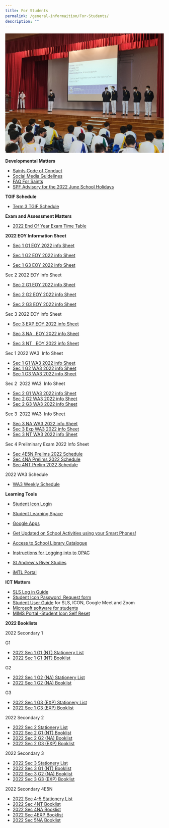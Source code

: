 ```yaml
---
title: For Students
permalink: /general-informaition/For-Students/
description: ""
---
```

![](/images/forstudents.jpeg)

**Developmental Matters**  

*   [Saints Code of Conduct](/files/ms6ii7.pdf)
*   [Social Media Guidelines](/files/wcy2me.pdf)
*   [FAQ For Saints](https://standrewssec.moe.edu.sg/others/for-saints/faq)
*   [SPF Advisory for the 2022 June School Holidays]((/files/Joint%20SPF%20CNB%20MOE%20School%20Advisory%20-%20Jun%202022.pdf))

**TGIF Schedule**

*   [Term 3 TGIF Schedule](https://go.gov.sg/eqjqo4)

**Exam and Assessment Matters**

*  [2022 End Of Year Exam Time Table](/files/2022%20EOY%20EXAM%20TIME%20TABLE%20AMENDED%20COPY.pdf)

  

**2022 EOY Information Sheet**

*   [Sec 1 G1 EOY 2022 info Sheet](/files/Sec%201%20G1%20EOY%202022%20Info%20Sheet%201.pdf)

*  [Sec 1 G2 EOY 2022 info Sheet](/files/Sec%201%20G2%20%20EOY%202022%20Info%20Sheet%201.pdf)

*  [Sec 1 G3 EOY 2022 info Sheet]((/files/Sec%201%20G3%20EOY%202022%20Info%20Sheet%201.pdf))

  
Sec 2 2022 EOY info Sheet

*  [Sec 2 G1 EOY 2022 info Sheet](/files/Sec%202%20G1%20EOY%202022%20Info%20Sheet%201.pdf)

*  [Sec 2 G2 EOY 2022 info Sheet](/files/Sec%202%20G2%20EOY%202022%20Info%20Sheet%201.pdf)

*  [Sec 2 G3 EOY 2022 info Sheet](/files/Sec%202%20G3%20EOY%202022%20Info%20Sheet%201.pdf)
  

Sec 3 2022 EOY info Sheet

*   [Sec 3 EXP EOY 2022 info Sheet](/files/Sec%203%20Exp%20EOY%202022%20Info%20Sheet%201.pdf)

*   [Sec 3 NA   EOY 2022 info Sheet](/files/Sec%203NA%20EOY%202022%20Info%20Sheet%201.pdf)

*   [Sec 3 NT   EOY 2022 info Sheet](/files/Sec%203NT%20EOY%202022%20Info%20Sheet%201.pdf)
  

Sec 1 2022 WA3  Info Sheet

*   [Sec 1 G1 WA3 2022 info Sheet](https://go.gov.sg/udxovt)
*   [Sec 1 G2 WA3 2022 info Sheet](https://go.gov.sg/hhp8y5)
*   [Sec 1 G3 WA3 2022 info Sheet](https://go.gov.sg/ya3git)

  

Sec 2  2022 WA3  Info Sheet  

*   [Sec 2 G1 WA3 2022 info Sheet](https://go.gov.sg/6fww6l)
*   [Sec 2 G2 WA3 2022 info Sheet](https://go.gov.sg/jl1w8b)
*   [Sec 2 G3 WA3 2022 info Sheet](/files/Sec_2_G3_WA3_2022_Info_Sheet2.pdf)
  

Sec 3  2022 WA3  Info Sheet  

*   [Sec 3 NA WA3 2022 info Sheet](https://go.gov.sg/zx7cpi)
*   [Sec 3 Exp WA3 2022 info Sheet](/files/Sec_3_Exp_WA3_2022_Info_Sheet_2.pdf)
*   [Sec 3 NT WA3 2022 info Sheet](https://go.gov.sg/h3hnzy)

  

Sec 4 Preliminary Exam 2022 Info Sheet  

*   [Sec 4E5N Prelims 2022 Schedule](/files/2022%204E5N%20PRELIMS%20TT.pdf) 
*   [Sec 4NA Prelims 2022 Schedule](/files/2022%204NA%20PRELIMs%20TT.pdf)
*   [Sec 4NT Prelim 2022 Schedule](/files/2022%204NT%20PRELIMS%20TT.pdf)
      
    

2022 WA3 Schedule  

*   [WA3 Weekly Schedule](/files/WA3%20SCHEDULE%202022_FINAL.pdf)
    

  
**Learning Tools**  

*   [Student Icon Login](https://workspace.google.com/dashboard) 
*   [Student Learning Space](https://vle.learning.moe.edu.sg/login)
*   [Google Apps](https://www.google.com/a/sass.sg)
*   [Get Updated on School Activities using your Smart Phones!](http://go.gov.sg/hsej44)  
    
*   [Access to School Library Catalogue](https://schoolibrary.moe.edu.sg/standrewssec/cgi-bin/spydus.exe/MSGTRN/WPAC/HOME)
*   [Instructions for Logging into to OPAC](http://go.gov.sg/ieumpu)
*   [St Andrew's River Studies](https://sites.google.com/site/standrewsriverstudies/home)
*   [iMTL Portal](https://imtl.moe.edu.sg/cos/o.x?c=/ca7_imtl/user&func=login) 

  

**ICT Matters**

*   [SLS Log in Guide](http://go.gov.sg/yyaf2u)
*   [Student Icon Password  Request form](https://forms.gle/W33ot6pZMS5b1Mdx9) 
*   [Student User Guide](http://go.gov.sg/zrxz7t) for SLS, ICON, Google Meet and Zoom
*   [Microsoft software for students](http://go.gov.sg/6i30aq)
*   [MIMS Portal -Student Icon Self Reset](https://idp.mims.moe.gov.sg/nidp/app) 

  

**2022 Booklists**

  

2022 Secondary 1

G1

*   [2022 Sec 1 G1 (NT) Stationery List](https://standrewssec.moe.edu.sg/qql/slot/u181/For%20students/booklist%202022/1%20G1%20STA.pdf)
*   [2022 Sec 1 G1 (NT) Booklist](https://standrewssec.moe.edu.sg/qql/slot/u181/For%20students/booklist%202022/1%20G1.pdf)

G2

*   [2022 Sec 1 G2 (NA) Stationery List](https://standrewssec.moe.edu.sg/qql/slot/u181/For%20students/booklist%202022/1%20G2%20STA.pdf)
*   [2022 Sec 1 G2 (NA) Booklist](https://standrewssec.moe.edu.sg/qql/slot/u181/For%20students/booklist%202022/1%20G2.pdf)

G3 

*   [2022 Sec 1 G3 (EXP) Stationery List](https://standrewssec.moe.edu.sg/qql/slot/u181/For%20students/booklist%202022/1%20G3%20STA.pdf)
*   [2022 Sec 1 G3 (EXP) Booklist](https://standrewssec.moe.edu.sg/qql/slot/u181/For%20students/booklist%202022/1%20G3.pdf)

  

2022 Secondary 2

*   [2022 Sec 2 Stationery List](https://standrewssec.moe.edu.sg/qql/slot/u181/For%20students/booklist%202022/2%20STA.pdf)
*   [2022 Sec 2 G1 (NT) Booklist](https://standrewssec.moe.edu.sg/qql/slot/u181/For%20students/booklist%202022/2%20G1.pdf)
*   [2022 Sec 2 G2 (NA) Booklist](https://standrewssec.moe.edu.sg/qql/slot/u181/For%20students/booklist%202022/2%20G2.pdf)
*   [2022 Sec 2 G3 (EXP) Booklist](https://standrewssec.moe.edu.sg/qql/slot/u181/For%20students/booklist%202022/2%20G3.pdf)

  

2022 Secondary 3

*   [2022 Sec 3 Stationery List](https://standrewssec.moe.edu.sg/qql/slot/u181/For%20students/booklist%202022/2%20STA.pdf)
*   [2022 Sec 3 G1 (NT) Booklist](https://standrewssec.moe.edu.sg/qql/slot/u181/For%20students/booklist%202022/3%20G1.pdf)
*   [2022 Sec 3 G2 (NA) Booklist](https://standrewssec.moe.edu.sg/qql/slot/u181/For%20students/booklist%202022/3%20G2.pdf)
*   [2022 Sec 3 G3 (EXP) Booklist](https://standrewssec.moe.edu.sg/qql/slot/u181/For%20students/booklist%202022/3%20G3.pdf)

  

2022 Secondary 4E5N

*   [2022 Sec 4-5 Stationery List](https://standrewssec.moe.edu.sg/qql/slot/u181/For%20students/booklist%202022/4-5%20STA.pdf)
*   [2022 Sec 4NT Booklist](https://standrewssec.moe.edu.sg/qql/slot/u181/For%20students/booklist%202022/4%20NT.pdf)
*   [2022 Sec 4NA Booklist](https://standrewssec.moe.edu.sg/qql/slot/u181/For%20students/booklist%202022/4%20NA.pdf)
*   [2022 Sec 4EXP Booklist](https://standrewssec.moe.edu.sg/qql/slot/u181/For%20students/booklist%202022/4%20EXP.pdf)
*   [2022 Sec 5NA Booklist](https://standrewssec.moe.edu.sg/qql/slot/u181/For%20students/booklist%202022/5%20NA.pdf)